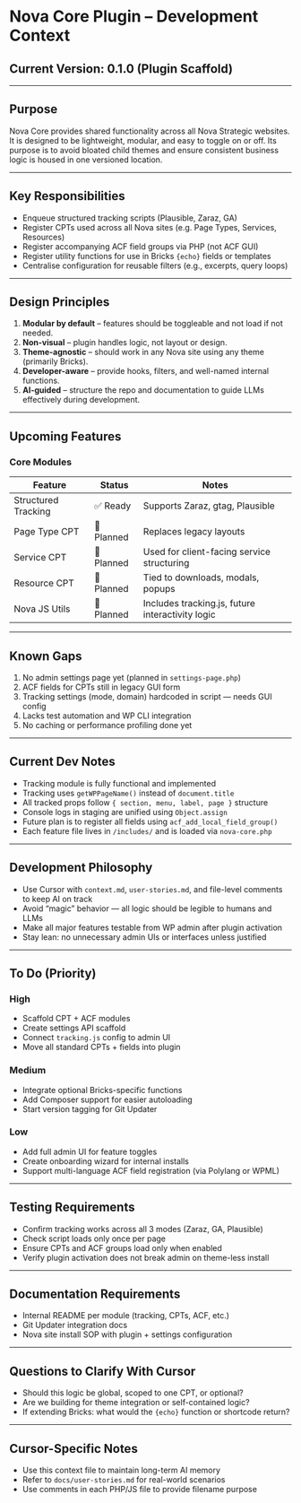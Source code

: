 # Nova Core Plugin – Development Context

## Current Version: 0.1.0 (Plugin Scaffold)

---

## Purpose

Nova Core provides shared functionality across all Nova Strategic websites. It is designed to be lightweight, modular, and easy to toggle on or off. Its purpose is to avoid bloated child themes and ensure consistent business logic is housed in one versioned location.

---

## Key Responsibilities

- Enqueue structured tracking scripts (Plausible, Zaraz, GA)
- Register CPTs used across all Nova sites (e.g. Page Types, Services, Resources)
- Register accompanying ACF field groups via PHP (not ACF GUI)
- Register utility functions for use in Bricks `{echo}` fields or templates
- Centralise configuration for reusable filters (e.g., excerpts, query loops)

---

## Design Principles

1. **Modular by default** – features should be toggleable and not load if not needed.
2. **Non-visual** – plugin handles logic, not layout or design.
3. **Theme-agnostic** – should work in any Nova site using any theme (primarily Bricks).
4. **Developer-aware** – provide hooks, filters, and well-named internal functions.
5. **AI-guided** – structure the repo and documentation to guide LLMs effectively during development.

---

## Upcoming Features

### Core Modules
| Feature | Status | Notes |
|--------|--------|-------|
| Structured Tracking | ✅ Ready | Supports Zaraz, gtag, Plausible |
| Page Type CPT | 🔲 Planned | Replaces legacy layouts |
| Service CPT | 🔲 Planned | Used for client-facing service structuring |
| Resource CPT | 🔲 Planned | Tied to downloads, modals, popups |
| Nova JS Utils | 🔲 Planned | Includes tracking.js, future interactivity logic |

---

## Known Gaps

1. No admin settings page yet (planned in `settings-page.php`)
2. ACF fields for CPTs still in legacy GUI form
3. Tracking settings (mode, domain) hardcoded in script — needs GUI config
4. Lacks test automation and WP CLI integration
5. No caching or performance profiling done yet

---

## Current Dev Notes

- Tracking module is fully functional and implemented
- Tracking uses `getWPPageName()` instead of `document.title`
- All tracked props follow `{ section, menu, label, page }` structure
- Console logs in staging are unified using `Object.assign`
- Future plan is to register all fields using `acf_add_local_field_group()`
- Each feature file lives in `/includes/` and is loaded via `nova-core.php`

---

## Development Philosophy

- Use Cursor with `context.md`, `user-stories.md`, and file-level comments to keep AI on track
- Avoid “magic” behavior — all logic should be legible to humans and LLMs
- Make all major features testable from WP admin after plugin activation
- Stay lean: no unnecessary admin UIs or interfaces unless justified

---

## To Do (Priority)

### High
- Scaffold CPT + ACF modules
- Create settings API scaffold
- Connect `tracking.js` config to admin UI
- Move all standard CPTs + fields into plugin

### Medium
- Integrate optional Bricks-specific functions
- Add Composer support for easier autoloading
- Start version tagging for Git Updater

### Low
- Add full admin UI for feature toggles
- Create onboarding wizard for internal installs
- Support multi-language ACF field registration (via Polylang or WPML)

---

## Testing Requirements

- Confirm tracking works across all 3 modes (Zaraz, GA, Plausible)
- Check script loads only once per page
- Ensure CPTs and ACF groups load only when enabled
- Verify plugin activation does not break admin on theme-less install

---

## Documentation Requirements

- Internal README per module (tracking, CPTs, ACF, etc.)
- Git Updater integration docs
- Nova site install SOP with plugin + settings configuration

---

## Questions to Clarify With Cursor

- Should this logic be global, scoped to one CPT, or optional?
- Are we building for theme integration or self-contained logic?
- If extending Bricks: what would the `{echo}` function or shortcode return?

---

## Cursor-Specific Notes

- Use this context file to maintain long-term AI memory
- Refer to `docs/user-stories.md` for real-world scenarios
- Use comments in each PHP/JS file to provide filename purpose
